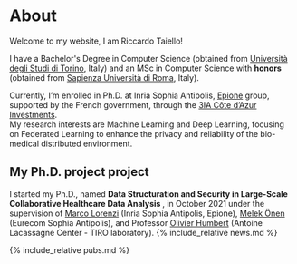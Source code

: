 # About

Welcome to my website, I am Riccardo Taiello!<br>

I have a Bachelor's Degree in Computer Science (obtained from [Università degli Studi di Torino](http://www.di.unito.it/do/home.pl), Italy) and an MSc in Computer Science with <b>honors </b> (obtained from [Sapienza Università di Roma](https://www.studiareinformatica.uniroma1.it/), Italy).

Currently, I’m enrolled in Ph.D. at Inria Sophia Antipolis, [Epione](https://team.inria.fr/epione/en/) group, supported by the French government, through the [3IA Côte d’Azur Investments](https://3ia.univ-cotedazur.eu/).<br>
My research interests are Machine Learning and Deep Learning, focusing on Federated Learning to enhance the privacy and reliability of the bio-medical distributed environment.
## My Ph.D. project project
I started my Ph.D., named <b>Data Structuration and Security in Large-Scale Collaborative Healthcare Data Analysis </b>, in October 2021 under the supervision of [Marco Lorenzi](https://marcolorenzi.github.io/) (Inria Sophia Antipolis, Epione), [Melek Önen](https://www.eurecom.fr/~onen/) (Eurecom Sophia Antipolis), and Professor [Olivier Humbert](https://www.linkedin.com/in/olivier-humbert-b14553173/?originalSubdomain=en) (Antoine Lacassagne Center - TIRO laboratory).
{% include_relative news.md %}

{% include_relative pubs.md %}
